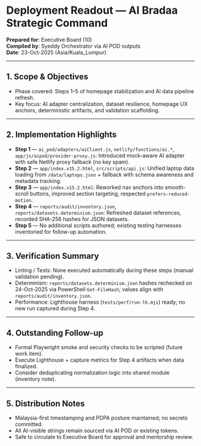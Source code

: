 # Deployment Readout — AI Bradaa Strategic Command

**Prepared for**: Executive Board (10)  
**Compiled by**: Syeddy Orchestrator via AI POD outputs  
**Date**: 23-Oct-2025 (Asia/Kuala_Lumpur)

---

## 1. Scope & Objectives

- Phase covered: Steps 1–5 of homepage stabilization and AI data pipeline refresh.  
- Key focus: AI adapter centralization, dataset resilience, homepage UX anchors, deterministic artifacts, and validation scaffolding.

---

## 2. Implementation Highlights

- **Step 1** — `ai_pod/adapters/aiClient.js`, `netlify/functions/ai.*`, `app/js/aipod/provider-proxy.js`: Introduced mock-aware AI adapter with safe Netlify proxy fallback (no key spam).
- **Step 2** — `app/index.v15.2.html`, `src/scripts/api.js`: Unified laptop data loading from `/data/laptops.json` + fallback with schema awareness and metadata tracking.
- **Step 3** — `app/index.v15.2.html`: Reworked nav anchors into smooth-scroll buttons, improved section targeting, respected `prefers-reduced-motion`.
- **Step 4** — `reports/audit/inventory.json`, `reports/datasets.determinism.json`: Refreshed dataset references, recorded SHA-256 hashes for JSON datasets.
- **Step 5** — No additional scripts authored; existing testing harnesses inventoried for follow-up automation.

---

## 3. Verification Summary

- Linting / Tests: None executed automatically during these steps (manual validation pending).  
- Determinism: `reports/datasets.determinism.json` hashes rechecked on 24-Oct-2025 via PowerShell `Get-FileHash`; values align with `reports/audit/inventory.json`.  
- Performance: Lighthouse harness (`tests/perf/run-lh.mjs`) ready; no new run captured during Step 4.

---

## 4. Outstanding Follow-up

- Formal Playwright smoke and security checks to be scripted (future work item).  
- Execute Lighthouse + capture metrics for Step 4 artifacts when data finalized.  
- Consider deduplicating normalization logic into shared module (inventory note).

---

## 5. Distribution Notes

- Malaysia-first timestamping and PDPA posture maintained; no secrets committed.  
- All AI-visible strings remain sourced via AI POD or existing tokens.  
- Safe to circulate to Executive Board for approval and mentorship review.
